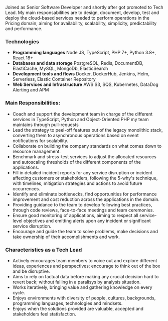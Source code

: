 Joined as Senior Software Developer and shortly after got promoted to Tech Lead. My main responsabilities are to design, document, develop, test and deploy the cloud-based services needed to perform operations in the Pricing domain; aiming for availability, scalability, simplicity, predictability and performance.

### Technologies
- **Programming languages** Node JS, TypeScript, PHP 7+, Python 3.8+, React 18+
- **Databases and data storage** PostgreSQL, Redis, DocumentDB, ElastiCache, MySQL, MongoDb, ElasticSearch
- **Development tools and flows** Docker, DockerHub, Jenkins, Helm, Serverless, Elastic Container Repository
- **Web Services and Infrastructure** AWS S3, SQS, Kubernetes, DataDog Alerting and APM


### Main Responsibilities:
* Coach and support the development team in charge of the different services in TypeScript, Python and Object-Oriented PHP my team maintains through pull-requests 
* Lead the strategy to peel-off features out of the legacy monolithic stack, converting them to asynchronous operations based on event notifications for scalability.
* Collaborate on building the company standards on what comes down to resource management.
* Benchmark and stress-test services to adjust the allocated resources and autoscaling thresholds of the different components of the applications.
* Fill in detailed incident reports for any service disruption or incident affecting customers or stakeholders, following the 5-why's technique, with timelines, mitigation strategies and actions to avoid future occurrences.
* Identify and eliminate bottlenecks, find opportunities for performance improvement and cost reduction across the applications in the domain.
* Providing guidance to the team to develop following best practices, through code reviews, face-to-face meetings and team ceremonies.
* Ensure good monitoring of applications, aiming to respect all service-level objectives and emitting alerts upon any incident or significant service disruption.
* Encourage and guide the team to solve problems, make decisions and take ownership of their accomplishments and work.

### Characteristics as a Tech Lead
* Actively encourages team members to voice out and explore different ideas, experiences and perspectives; encourage to think out of the box and be disruptive.
* Aims to rely on factual data before making any crucial decision hard to revert back; without falling in a paralisys by analysis situation.
* Works iteratively, bringing value and gathering knowledge on every cycle.
* Enjoys environments with diversity of people, cultures, backgrounds, programming languages, technologies and mindsets.
* Enjoys when the solutions provided are valuable, accepted and stakeholders feel statisfaction.
